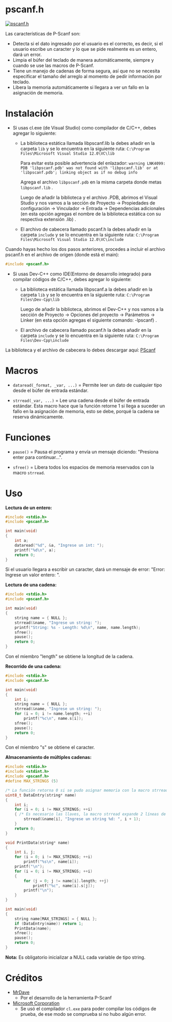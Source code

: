 # pscanf.h
[![pscanf.h](https://shields.southcla.ws/badge/PSCANF-V2.0-2f2f2f.svg?style=flat-square)](https://github.com/MrDave1999/pscanf.h)

Las características de P-Scanf son:

- Detecta si el dato ingresado por el usuario es el correcto, es decir, si el usuario escribe un caracter y lo que se pide realmente es un entero, dará un error.
- Limpia el búfer del teclado de manera automáticamente, siempre y cuando se use las macros de P-Scanf.
- Tiene un manejo de cadenas de forma segura, así que no se necesita especificar el tamaño del arreglo al momento de pedir información por teclado.
- Libera la memoria automáticamente si llegara a ver un fallo en la asignación de memoria.

# Instalación

- Si usas cl.exe (de Visual Studio) como  compilador de C/C++, debes agregar lo siguiente:

  - La biblioteca estática llamada libpscanf.lib la debes añadir en la carpeta `lib` y se lo encuentra en la siguiente ruta:            	`C:\Program Files\Microsoft Visual Studio 12.0\VC\lib`
	
	Para evitar esta posible advertencia del enlazador: 
	`warning LNK4099: PDB 'libpscanf.pdb' was not found with 'libpscanf.lib' or at 'libpscanf.pdb'; linking object as if no debug info`
	
	Agrega el archivo `libpscanf.pdb` en la misma carpeta donde metas `libpscanf.lib` .
	
	Luego de añadir la biblioteca y el archivo .PDB, abrimos el Visual Studio y nos vamos a la sección de Proyecto -> Propiedades de configuración -> Vinculador -> Entrada -> Dependencias adicionales (en esta opción agregas el nombre de la biblioteca estática con su respectiva extensión .lib) .
	
  - El archivo de cabecera llamado pscanf.h la debes añadir en la carpeta `include` y se lo encuentra en la siguiente ruta:
	`C:\Program Files\Microsoft Visual Studio 12.0\VC\include`
 
Cuando hayas hecho los dos pasos anteriores, procedes a incluir el archivo pscanf.h en el archivo de origen (donde está el main):
```C
#include <pscanf.h>
```
- Si usas Dev-C++ como IDE(Entorno de desarrollo integrado) para compilar códigos de C/C++, debes agregar lo siguiente:

  - La biblioteca estática llamada libpscanf.a la debes añadir en la carpeta `lib` y se lo encuentra en la siguiente ruta: 
  `C:\Program Files\Dev-Cpp\lib`
	
	Luego de añadir la biblioteca, abrimos el Dev-C++ y nos vamos a la sección de Proyecto -> Opciones del proyecto -> Parámetros -> Linker (en esta opción agregas el siguiente comando: -lpscanf) .
	
  - El archivo de cabecera llamado pscanf.h la debes añadir en la carpeta `include` y se lo encuentra en la siguiente ruta:
  `C:\Program Files\Dev-Cpp\include`
  
La biblioteca y el archivo de cabecera lo debes descargar aquí: [PScanf](https://github.com/MrDave1999/pscanf.h/releases/tag/v2.0)
 
# Macros

- `dataread(_format, _var, ...)` = Permite leer un dato de cualquier tipo desde el búfer de entrada estándar.

- `strread(_var, ...)` = Lee una cadena desde el búfer de entrada estándar. Esta macro hace que la función retorne 1 si llega a suceder un fallo en la asignación de memoria, esto se debe, porqué la cadena se reserva dinámicamente. 

# Funciones

- `pause()` = Pausa el programa y envía un mensaje diciendo: "Presiona enter para continuar...".

- `sfree()` = Libera todos los espacios de memoria reservados con la macro `strread`.

# Uso

**Lectura de un entero:**
```C
#include <stdio.h>
#include <pscanf.h>

int main(void)
{
	int a;
	dataread("%d", &a, "Ingrese un int: ");
	printf("%d\n", a);
	return 0;
}
```
Si el usuario llegara a escribir un caracter, dará un mensaje de error: "Error: Ingrese un valor entero: ".

**Lectura de una cadena:**
```C
#include <stdio.h>
#include <pscanf.h>

int main(void)
{
	string name = { NULL }; 
	strread(&name, "Ingrese un string: ");
	printf("String: %s - Length: %d\n", name, name.length);
	sfree();
	pause();
	return 0;
}
```
Con el miembro "length" se obtiene la longitud de la cadena.

**Recorrido de una cadena:**
```C
#include <stdio.h>
#include <pscanf.h>

int main(void)
{
	int i;
	string name = { NULL }; 
	strread(&name, "Ingrese un string: ");
	for (i = 0; i != name.length; ++i)
		printf("%c\n", name.s[i]);
	sfree();
	pause();
	return 0;
}
```
Con el miembro "s" se obtiene el caracter.

**Almacenamiento de múltiples cadenas:**
```C
#include <stdio.h>
#include <stdint.h>
#include <pscanf.h>
#define MAX_STRINGS (5)

/* La función retorna 0 si se pudo asignar memoria con la macro strread, de lo contrario, devuelve 1. */
uint8_t DataEntry(string* name)
{
	int i;
	for (i = 0; i != MAX_STRINGS; ++i)
	{ /* Es necesario las llaves, la macro strread expande 2 líneas de código. */
		strread(&name[i], "Ingrese un string %d: ", i + 1);
	}
	return 0;
}

void PrintData(string* name)
{
	int i, j;
	for (i = 0; i != MAX_STRINGS; ++i)
		printf("%s\n", name[i]);
	printf("\n");
	for (i = 0; i != MAX_STRINGS; ++i)
	{
		for (j = 0; j != name[i].length; ++j)
			printf("%c", name[i].s[j]);
		printf("\n");
	}
}

int main(void)
{
	string name[MAX_STRINGS] = { NULL };
	if (DataEntry(name)) return 1;
	PrintData(name);
	sfree();
	pause();
	return 0;
}
```

**Nota:** Es obligatorio inicializar a NULL cada variable de tipo string.

# Créditos

- [MrDave](https://github.com/MrDave1999) 
	- Por el desarrollo de la herramienta P-Scanf
- [Microsoft Corporation](https://github.com/Microsoft) 
	- Se usó el compilador `cl.exe` para poder compilar los códigos de prueba, de ese modo se comprueba sí no hubo algún error.
